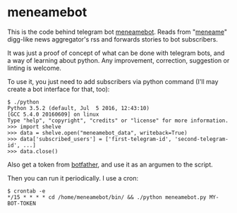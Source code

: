 # meneamebot
This is the code behind telegram bot [meneamebot](https://telegram.me/meneame-telegram-bot). Reads from "[meneame](https://www.meneame.net)" digg-like news aggregator's rss and forwards stories to bot subscribers.

It was just a proof of concept of what can be done with telegram bots, and a way of learning about python. Any improvement, correction, suggestion or linting is welcome.

To use it, you just need to add subscribers via python command (I'll may create a bot interface for that, too):
```
$ ./python
Python 3.5.2 (default, Jul  5 2016, 12:43:10) 
[GCC 5.4.0 20160609] on linux
Type "help", "copyright", "credits" or "license" for more information.
>>> import shelve
>>> data = shelve.open("meneamebot_data", writeback=True)
>>> data['subscribed_users'] = ['first-telegram-id', 'second-telegram-id', ...]
>>> data.close()
```
Also get a token from [botfather](https://telegram.me/botfather), and use it as an argumen to the script.

Then you can run it periodically. I use a cron:
```
$ crontab -e
*/15 * * * * cd /home/meneamebot/bin/ && ./python meneamebot.py MY-BOT-TOKEN
```


